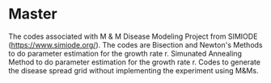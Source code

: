 # Master
The codes associated with M & M Disease Modeling Project from SIMIODE (https://www.simiode.org/). 
The codes are
Bisection and Newton's Methods to do parameter estimation for the growth rate r.
Simunated Annealing Method to do parameter estimation for the growth rate r.
Codes to generate the disease spread grid without implementing the experiment using M&Ms.
